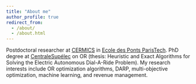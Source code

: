 ```yaml
---
title: "About me"
author_profile: true
redirect_from: 
  - /about/
  - /about.html
---
```


Postdoctoral researcher at [CERMICS](https://cermics-lab.enpc.fr/) in [Ecole des Ponts ParisTech](https://ecoledesponts.fr/). PhD degree at [CentraleSupélec](https://www.centralesupelec.fr/) on OR (thesis: Heuristic and Exact Algorithms for Solving the Electric Autonomous Dial-A-Ride Problem). My research interests include OR optimization algorithms, DARP, multi-objective optimization, machine learning, and revenue management.


